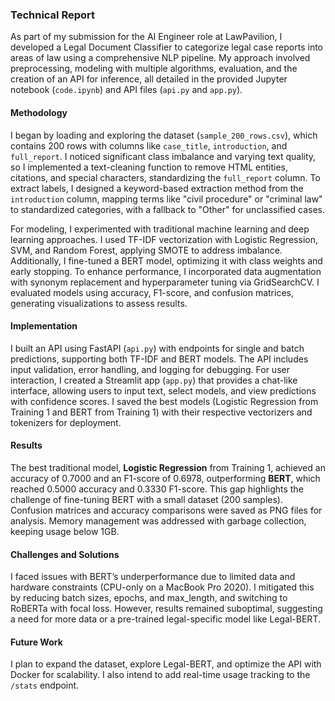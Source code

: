 ### Technical Report

As part of my submission for the AI Engineer role at LawPavilion, I developed a Legal Document Classifier to categorize legal case reports into areas of law using a comprehensive NLP pipeline. My approach involved preprocessing, modeling with multiple algorithms, evaluation, and the creation of an API for inference, all detailed in the provided Jupyter notebook (`code.ipynb`) and API files (`api.py` and `app.py`).

#### **Methodology**
I began by loading and exploring the dataset (`sample_200_rows.csv`), which contains 200 rows with columns like `case_title`, `introduction`, and `full_report`. I noticed significant class imbalance and varying text quality, so I implemented a text-cleaning function to remove HTML entities, citations, and special characters, standardizing the `full_report` column. To extract labels, I designed a keyword-based extraction method from the `introduction` column, mapping terms like "civil procedure" or "criminal law" to standardized categories, with a fallback to "Other" for unclassified cases.

For modeling, I experimented with traditional machine learning and deep learning approaches. I used TF-IDF vectorization with Logistic Regression, SVM, and Random Forest, applying SMOTE to address imbalance. Additionally, I fine-tuned a BERT model, optimizing it with class weights and early stopping. To enhance performance, I incorporated data augmentation with synonym replacement and hyperparameter tuning via GridSearchCV. I evaluated models using accuracy, F1-score, and confusion matrices, generating visualizations to assess results.

#### **Implementation**
I built an API using FastAPI (`api.py`) with endpoints for single and batch predictions, supporting both TF-IDF and BERT models. The API includes input validation, error handling, and logging for debugging. For user interaction, I created a Streamlit app (`app.py`) that provides a chat-like interface, allowing users to input text, select models, and view predictions with confidence scores. I saved the best models (Logistic Regression from Training 1 and BERT from Training 1) with their respective vectorizers and tokenizers for deployment.

#### **Results**
The best traditional model, **Logistic Regression** from Training 1, achieved an accuracy of 0.7000 and an F1-score of 0.6978, outperforming **BERT**, which reached 0.5000 accuracy and 0.3330 F1-score. This gap highlights the challenge of fine-tuning BERT with a small dataset (200 samples). Confusion matrices and accuracy comparisons were saved as PNG files for analysis. Memory management was addressed with garbage collection, keeping usage below 1GB.

#### **Challenges and Solutions**
I faced issues with BERT’s underperformance due to limited data and hardware constraints (CPU-only on a MacBook Pro 2020). I mitigated this by reducing batch sizes, epochs, and max_length, and switching to RoBERTa with focal loss. However, results remained suboptimal, suggesting a need for more data or a pre-trained legal-specific model like Legal-BERT.

#### **Future Work**
I plan to expand the dataset, explore Legal-BERT, and optimize the API with Docker for scalability. I also intend to add real-time usage tracking to the `/stats` endpoint.


